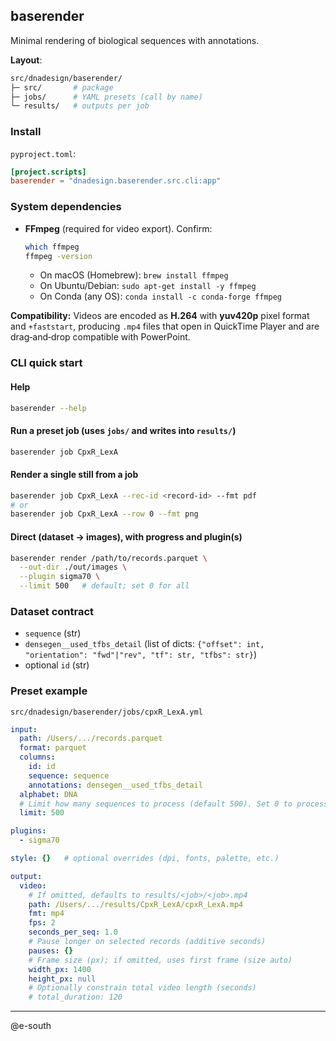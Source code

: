 ## baserender

Minimal rendering of biological sequences with annotations.

**Layout**:
``` bash
src/dnadesign/baserender/
├─ src/       # package
├─ jobs/      # YAML presets (call by name)
└─ results/   # outputs per job
````

### Install
`pyproject.toml`:
```toml
[project.scripts]
baserender = "dnadesign.baserender.src.cli:app"
````

### System dependencies

* **FFmpeg** (required for video export). Confirm:

  ```bash
  which ffmpeg
  ffmpeg -version
  ```

  - On macOS (Homebrew): `brew install ffmpeg`
  - On Ubuntu/Debian: `sudo apt-get install -y ffmpeg`
  - On Conda (any OS): `conda install -c conda-forge ffmpeg`

**Compatibility:** Videos are encoded as **H.264** with **yuv420p** pixel format and `+faststart`, producing `.mp4` files that open in QuickTime Player and are drag‑and‑drop compatible with PowerPoint.

### CLI quick start

#### Help

```bash
baserender --help
```

#### Run a preset job (uses `jobs/` and writes into `results/`)

```bash
baserender job CpxR_LexA
```

#### Render a single still from a job

```bash
baserender job CpxR_LexA --rec-id <record-id> --fmt pdf
# or
baserender job CpxR_LexA --row 0 --fmt png
```

#### Direct (dataset → images), with progress and plugin(s)

```bash
baserender render /path/to/records.parquet \
  --out-dir ./out/images \
  --plugin sigma70 \
  --limit 500   # default; set 0 for all
```

### Dataset contract

* `sequence` (str)
* `densegen__used_tfbs_detail` (list of dicts: `{"offset": int, "orientation": "fwd"|"rev", "tf": str, "tfbs": str}`)
* optional `id` (str)

### Preset example

`src/dnadesign/baserender/jobs/cpxR_LexA.yml`

```yaml
input:
  path: /Users/.../records.parquet
  format: parquet
  columns:
    id: id
    sequence: sequence
    annotations: densegen__used_tfbs_detail
  alphabet: DNA
  # Limit how many sequences to process (default 500). Set 0 to process all.
  limit: 500

plugins:
  - sigma70

style: {}   # optional overrides (dpi, fonts, palette, etc.)

output:
  video:
    # If omitted, defaults to results/<job>/<job>.mp4
    path: /Users/.../results/CpxR_LexA/cpxR_LexA.mp4
    fmt: mp4
    fps: 2
    seconds_per_seq: 1.0
    # Pause longer on selected records (additive seconds)
    pauses: {}
    # Frame size (px); if omitted, uses first frame (size auto)
    width_px: 1400
    height_px: null
    # Optionally constrain total video length (seconds)
    # total_duration: 120
```

---

@e-south